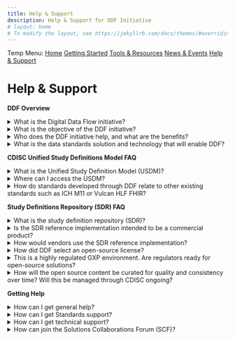 ```yaml
---
title: Help & Support
description: Help & Support for DDF Initiative
# layout: home
# To modify the layout, see https://jekyllrb.com/docs/themes/#overriding-theme-defaults
---
```

Temp Menu: [Home](test.md) [Getting Started](get-started.md) [Tools & Resources](tools-resources.md) [News & Events](news-events.md) [Help & Support](help-support.md)

# Help & Support
<p></p>
<strong>DDF Overview</strong>
<p></p>
<details>
<summary>What is the Digital Data Flow initiative?</summary>
<p></p>
The Digital Data Flow (DDF) initiative aims to modernize clinical trials by enabling a digital workflow that allows for automated creation of study content and configuration of study systems to support clinical trial execution. This initiative will establish a foundation for a future state of automated and dynamic readiness that can transform the drug development process.
<p></p>
Click <a target="_blank" href="https://www.youtube.com/watch?v=082onW7jhe4">here</a> for a video describing DDF.
<p></p>
</details>
<details>
<summary>What is the objective of the DDF initiative?</summary>
<p></p>
The objective of DDF is to automate and expedite the Study Start-Up process by revolutionizing how data flows across clinical trial systems, beginning with upstream (e.g., study builder) and downstream (e.g., electronic data capturing/EDC, clinical trial management system/CTMS) clinical systems.
<p></p>
TransCelerate has collaborated to develop an open-source, vendor agnostic, study definition repository (SDR) reference implementation. The SDR's basis is a Unified Study Definitions Model (USDM), developed by CDISC, that standardizes the data model for protocol study definitions.
<p></p>
The SDR reference implementation enables the format of information from a digitized protocol and other sources to be standardized and stored centrally. This allows the information to be passed to systems through application programming interfaces (APIs) used for study execution and data collection and reused throughout the clinical development lifecycle.
<p></p>
In summary, DDF will combine data standards and a novel technology to enable the flow of data across all systems involved in the design and execution of a clinical trial.
<p></p>
Click <a target="_blank" href="https://www.youtube.com/watch?v=082onW7jhe4">here</a> for a video describing DDF.
<p></p>
</details>
<details>
<summary>Who does the DDF initiative help, and what are the benefits?</summary>
<p></p>
This initiative will assist many organizations, including pharmaceutical companies, CROs, standards organizations, upstream and downstream clinical vendors, sites, regulatory agencies, technology companies, and the open-source pharmaceutical and IT communities. 
<p></p>
With DDF, organizations across the R&D ecosystem will be able to leverage the open-source code of the SDR reference implementation and develop a framework to deploy their own SDR implementations. Digital Data Flow (DDF) benefits include:
<p></p>
- Minimized process hand-offs, data re-entry, and data format inconsistencies across study start-Up and execution
<p></p>
- A foundation for data exchange and interoperability between clinical technology systems, leading to greater compatibility among systems, flexibility to sponsors, and improved clinical trial efficiencies
<p></p>
- A more seamless flow of data leading to accelerated study start-up, and further enabling trials automation for sponsors and research partners
<p></p>
- Harmonization of the data format that can support greater interoperability and spark innovation within the R&D ecosystem and across the clinical trial solutions landscape.
<p></p>
Click <a target="_blank" href="https://www.youtube.com/watch?v=Otg0d2385is">here</a> for a video describing benefits of DDF.
<p></p>
</details>
<details>
<summary>What is the data standards solution and technology that will enable DDF?</summary>
<p></p>
Today’s manual processes with multiple human and technical hand offs are not a sustainable, effective way to approach clinical development. DDF envisions the digitization and automation of the flow of information to keep up with increasing demands of clinical development.
<p></p>
The DDF initiative involves a multi-faceted program that includes (a) collaborating with the Clinical Data Interchange Standards Consortium (CDISC) to develop a standardized data model and (b) working with lead collaborators and other stakeholders to develop the SDR reference implementation. The approach comprises the following:
<p></p>
<strong>Standards Collaboration</strong>: CDISC has developed a new protocol study definition standard called the Unified Study Definition Model (USDM), alongside controlled terminology and specifications for APIs to develop the USDM, CDISC engaged key stakeholders, including technology companies and vendors
<p></p>
<strong>Study Definitions Repository Reference Implementation</strong>: The study definitions repository (SDR) is a novel central component aimed at using technical and data standards to facilitate the exchange of structured study definitions across clinical systems.
<p></p>
The SDR reference implementation is a working model of the SDR based on the USDM. It has been deployed as open-source and is meant to be vendor agnostic.
<p></p>
</details>
<p></p>
<p></p>
<strong>CDISC Unified Study Definitions Model FAQ</strong>
<p></p>
<details>
<summary>What is the Unified Study Definition Model (USDM)?</summary>
<p></p>
The model is a unified, consistent, and comprehensive approach to structure and represent study definitions (i.e., protocol) data. Study definitions in the study definition repository (SDR) conform to the USDM data standard.
<p></p>
USDM includes a class diagram describing the study design elements, their attributes, and relationships between them. The USDM defines all elements needed to construct a study definition, from high-level study design elements, such as study phase, indication, objectives and endpoints, and eligibility criteria, to detailed study design elements included in the schedule of activities and assessments.  
<p></p>
CDISC has developed the USDM.
<p></p>
Click <a target="_blank" href="https://www.youtube.com/watch?v=C2g7OZEgyjY">here</a> for a video describing the USDM.
<p></p>
Click <a target="_blank" href="https://www.cdisc.org/ddf">here</a> to access the latest version of the USDM posted on CDISC.
<p></p>
</details>
<details>
<summary>Where can I access the USDM?</summary>
<p></p>
CDISC developed the Unified Study Definition Model (USDM). To access details of the USDM, go to <a target="_blank" href="https://www.cdisc.org/ddf">https://www.cdisc.org/ddf</a>.
<p></p>
</details>
<details>
<summary>How do standards developed through DDF relate to other existing standards such as ICH M11 or Vulcan HLF FHIR?
</summary>
<p></p>
The idea is not to create new models, but to pull together all existing standards. DDF’s collaboration with CDISC will define success from a standards perspective. 
<p></p>
CDISC is leading the development and maintenance of standards used by the Digital Data Flow solution. By unifying existing standards and developing new standards with input from all potential end users, we enable the accessibility, interoperability, and reusability of protocol-related study definitions data. 
<p></p>
In addition to the development of new standards, DDF will use existing standards where they exist - controlled terminology for phase of a trial is an example.
<p></P>
Click <a target="_blank" href="https://www.cdisc.org/ddf">here</a> to access the latest version of the USDM posted on CDISC.
<p></p>
</details>
<p></p>
<p></p>
<strong>Study Definitions Repository (SDR) FAQ</strong>
<p></p>
<details>
<summary>What is the study definition repository (SDR)?</summary>
<p></p>
A study definition repository (SDR) is a novel central component aimed at facilitating the exchange of structured study definitions across upstream systems (e.g., study builder) and downstream clinical systems (e.g., electronic data capturing/EDC, clinical trial management system/CTMS) used to execute a clinical research study. It uses technical and data standards developed by CDISC.
<p></p>
The SDR reference implementation demonstrates the implementation of data and technical standards defined by CDISC as the first step toward digital data flow and will catalyze the broader development of an ecosystem of connecting products. The SDR reference implementation will also demonstrate the ability to flow digital study definition information between systems through API connections to systems such as study builders, EDCs, and CTMS, with the opportunity for many additional use cases to follow., While these systems will not be part of the SDR reference implementation per se, they could demonstrate the ability to send (e.g., study builders) and receive (e.g., EDC and CTMS) study definitions data.
<p></p>
Click <a target="_blank" href="https://www.youtube.com/watch?v=z-_XPnP0U0k">here</a> to access a video describing the SDR reference implementation.
<p></p>
</details>
<details>
<summary>Is the SDR reference implementation intended to be a commercial product?</summary>
<p></p>
No, the SDR reference implementation will not be a fully functional product.  Rather, it will be used to demonstrate and test ecosystem connectivity and interoperability. The SDR reference implementation may enable others to develop innovative commercial products. By creating a reference implementation of an SDR, we hope to motivate vendors to align their products with it and thus incorporate the new data standards. This will allow sponsors to more readily adopt an SDR.
<p></p>
Click <a target="_blank" href="https://www.youtube.com/watch?v=z-_XPnP0U0k">here</a> to access a video describing the SDR reference implementation.
<p></p>
</details>
<details>
<summary>How would vendors use the SDR reference implementation?</summary>
<p></p>
Vendors can connect to the SDR reference implementation to test compatibility and use the code through open-source licensing. Vendors can also take advantage of the interoperability functionality by deploying their own version in a cloud-based Software as a Service (SaaS) model or by building their own compliant SDR using a technology they choose.
<p></p>
In addition, sponsors can create an SDR based on the SDR reference implementation for their own use, adding new functionality if desired, with the ability to contribute to further development of the SDR reference implementation.
<p></p>
Click <a target="_blank" href="https://www.youtube.com/watch?v=z-_XPnP0U0k">here</a> to access a video describing the SDR reference implementation.
<p></p>
</details>
<details>
<summary>How did DDF select an open-source license?</summary>
<p></p>
DDF will use a permissive license, specifically Apache 2.0, for DDF. 
<p></p>
A permissive license allows users to download, copy, use, transform, improve, and distribute the licensed code, and to incorporate that code in larger applications, including proprietary software. Permissive licenses do not require the modified code or applications with which it is used or linked or into which it is embedded to be made available under the same terms; commercial license terms are permitted.
<p></p>
This approach encourages adoption of an open-source solution particularly by technology solution providers. When paired with strong standards and solution governance practices, along with continued awareness-building of DDF across the ecosystem, we believe this will maximize uptake of DDF.
<p></p>
</details>
<details>
<summary>This is a highly regulated GXP environment. Are regulators ready for open-source solutions? </summary>
<p></p>
Health authority regulations generally do not differentiate between open source and commercial software. From a regulatory point of view, pharma sponsors are accountable for the quality of the submissions and the required validation of computerized systems used to run clinical studies, collect and analyze data.
<p></p>
FDA has its own <a href="https://github.com/FDA/openfda#readme">GitHub repository</a> where they make open-source solutions available.   FDA has also sponsored the development of a <a href="https://github.com/FDA-MyStudies/FDA-My-Studies-Mobile-Application-System#readme">clinical data collection app</a> released under an open-source license.
<p></p>
</details>
<details>
<summary>How will the open source content be curated for quality and consistency over time? Will this be managed through CDISC ongoing?</summary>
<p></p>
We will be implementing a review process for all of the open-source contributions via Github. As the USDM data standard will be a key part of that, all contributions will need to be triaged for those that need to be routed via CDISC’s standards governance process, vs things like simple bug fixes, modifications to APIs, adaptors or extensions. Active discussions are ongoing with CDISC and leveraging their experience with their COSA initiative to align and learn more.  
<p></p>
</details>
<p></p>
<p></p>
<strong>Getting Help</strong>
<p></p>
<details>
<summary>How can I get general help?</summary>  
<p></p>
Please use this <a target="_blank" href="https://www.transceleratebiopharmainc.com/assets/digital-data-flow-feedback-form/">form</a> to submit your questions about:
<p></p>
- DDF Initiative, Vision, Benefits, Strategy
<p></p>
- DDF Transformation Tools
<p></p>
- Other general questions about DDF
<p></p>
</details>
<details>
<summary>How can I get Standards support?</summary>  
<p></p>
Please contact <a target="_blank" href="https://www.cdisc.org/ddf#standard__Contact_Us">CDISC</a> regarding:
<p></p>
- USDM Class Diagram
<p></p>
- API Specifications
<p></p>
- Controlled Terminology
<p></p>
- Architecture Principles
<p></p>
</details>
<details>
<summary>How can I get technical support?</summary>
<p></p>
Please post to <a target="_blank" href="https://github.com/transcelerate/ddf-home/discussions/categories/getting-started">Discussions: Getting Started</a> in the DDF Home repository for feedback, comments, or questions about getting started with the SDR RI or with the solution architecture document. 
<p></p>
<p></p>
For any of the following topics:
<p></p>
- Code defects
<p></p>
- Platform, API, or UI technical documentation issues
<p></p>
- Questions on codebase
<p></p>
- Suggestions on updates to specific codebase
<p></p>
<p></p>
Please post to the Issues tab in the applicable GitHub repository.
<p></p>
- <a target="_blank" href="https://github.com/transcelerate/ddf-sdr-platform/issues">Link to Issues</a> in Platform repository
<p></p>
- <a target="_blank" href="https://github.com/transcelerate/ddf-sdr-api/issues">Link to Issues</a> in API repository
<p></p>
- <a target="_blank" href="https://github.com/transcelerate/ddf-sdr-ui/issues">Link to Issues</a> in UI repository
<p></p>
**NOTE**: As of May 2022, the DDF initiative is still the process of setting up operations, and any pull requests submitted will not be triaged at this point in time. 
<p></p>
</details>
<details>
<summary>How can join the Solutions Collaborations Forum (SCF)?</summary>  
<p></p>
If you would like to learn more about the SCF and/or if you are a solution provider interested in joining the forum, please <a target="_blank" href="mailto:ddf@transceleratebiopharmainc.com?subject=DDF SCF Questions">email us</a> at ddf@transceleratebiopharmainc.com.
<p></p>
</details>
